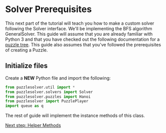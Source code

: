 # Solver Prerequisites
This next part of the tutorial will teach you how to make a custom solver following the Solver interface. We'll be implementing the BFS algorithm GeneralSolver. This guide will assume that you are already familiar with Python 3 and that you have checked out the following documentation for a [puzzle tree](https://nyc.cs.berkeley.edu/wiki/Puzzle_tree). This guide also assumes that you've followed the prerequisites of creating a Puzzle.

## Initialize files
Create a **NEW** Python file and import the following:
```python
from puzzlesolver.util import *
from puzzlesolver.solvers import Solver
from puzzlesolver.puzzles import Hanoi
from puzzlesolver import PuzzlePlayer
import queue as q
```

The rest of guide will implement the instance methods of this class.

[Next step: Helper Methods](5_Helper_Methods.md)
